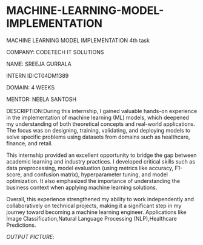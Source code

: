 # MACHINE-LEARNING-MODEL-IMPLEMENTATION
MACHINE LEARNING  MODEL  IMPLEMENTATION 4th task

COMPANY: CODETECH IT SOLUTIONS

NAME: SREEJA GURRALA

INTERN ID:CT04DM1389

DOMAIN: 4 WEEKS

MENTOR: NEELA SANTOSH

DESCRIPTION:During this internship, I gained valuable hands-on experience in the implementation of machine learning (ML) models, which deepened my understanding of both theoretical concepts and real-world applications. The focus was on designing, training, validating, and deploying models to solve specific problems using datasets from domains such as healthcare, finance, and retail.

This internship provided an excellent opportunity to bridge the gap between academic learning and industry practices. I developed critical skills such as data preprocessing, model evaluation (using metrics like accuracy, F1-score, and confusion matrix), hyperparameter tuning, and model optimization. It also emphasized the importance of understanding the business context when applying machine learning solutions.

Overall, this experience strengthened my ability to work independently and collaboratively on technical projects, making it a significant step in my journey toward becoming a machine learning engineer.
Applications like Image Classification,Natural Language Processing (NLP),Healthcare Predictions.

*OUTPUT PICTURE*:
